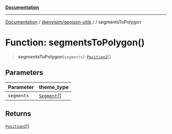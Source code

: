 [**Documentation**](../../../README.md)

---

[Documentation](../../../README.md) / [@envisim/geojson-utils](../README.md) / [](../README.md) / segmentsToPolygon

# Function: segmentsToPolygon()

> **segmentsToPolygon**(`segments`): [`Position2`](../geojson/type-aliases/Position2.md)[]

## Parameters

| Parameter  | theme_type                           |
| ---------- | ------------------------------------ |
| `segments` | [`Segment`](../classes/Segment.md)[] |

## Returns

[`Position2`](../geojson/type-aliases/Position2.md)[]
